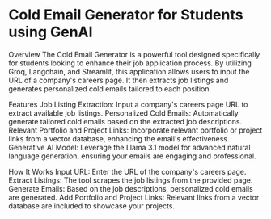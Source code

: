 # Cold Email Generator for Students using GenAI

Overview
The Cold Email Generator is a powerful tool designed specifically for students looking to enhance their job application process. By utilizing Groq, Langchain, and Streamlit, this application allows users to input the URL of a company's careers page. It then extracts job listings and generates personalized cold emails tailored to each position.

Features
Job Listing Extraction: Input a company's careers page URL to extract available job listings.
Personalized Cold Emails: Automatically generate tailored cold emails based on the extracted job descriptions.
Relevant Portfolio and Project Links: Incorporate relevant portfolio or project links from a vector database, enhancing the email's effectiveness.
Generative AI Model: Leverage the Llama 3.1 model for advanced natural language generation, ensuring your emails are engaging and professional.

How It Works
Input URL: Enter the URL of the company's careers page.
Extract Listings: The tool scrapes the job listings from the provided page.
Generate Emails: Based on the job descriptions, personalized cold emails are generated.
Add Portfolio and Project Links: Relevant links from a vector database are included to showcase your projects.
